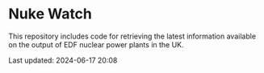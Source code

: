 # Nuke Watch

This repository includes code for retrieving the latest information available on the output of EDF nuclear power plants in the UK.

Last updated: 2024-06-17 20:08
